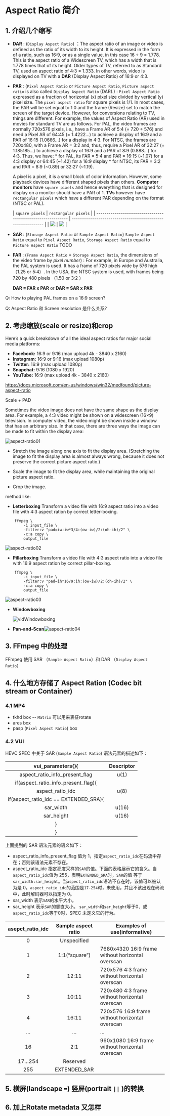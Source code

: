 # Aspect Ratio 简介

## 1. 介绍几个缩写
- **DAR** : (`Display Aspect Ratio`) ：The aspect ratio of an image or video is defined as the ratio of its  width to its height. It is expressed in the form of a ratio, such as  16:9, or as a single value, in this case 16 ÷ 9 = 1.778. This is the  aspect ratio of a Widescreen TV, which has a width that is 1.778 times  that of its height. Older types of TV, referred to as Standard TV, used  an aspect ratio of 4:3 = 1.333. In other words, video is displayed on TV with a **DAR** (Display Aspect Ratio) of 16:9 or 4:3. 

- **PAR** : (`Pixel Aspect Ratio` or `Picture Aspect Ratio`, `Picture aspect ratio` is also called `Display Aspect Ratio` (DAR).) :  `Pixel Aspect Ratio` expressed as a fraction of horizontal (x) pixel size divided by vertical (y) pixel size. The `pixel aspect ratio` for square pixels is 1/1. In most cases, the PAR will be set equal to 1.0 and the frame (Resize)  set to match the screen of the target device. However, for conversions  relating to TV, things are different. For example, the values of Aspect  Ratio (AR) used in movies for standard TV are as follows. For PAL, the video frames are normally 720x576 pixels, i.e., have a  Frame AR of 5:4 (= 720 ÷ 576) and need a Pixel AR of 64:45 (= 1.4222...) to achieve a display of 16:9 and a PAR of 16:15 (1.0666...) for a  display in 4:3. For NTSC, the frames are 720x480, with a Frame AR = 3:2  and, thus, require a Pixel AR of 32:27 (= 1.185185...) to achieve a  display of 16:9 and a PAR of 8:9 (0.888...) for 4:3. Thus, we have:
   \* for PAL, its FAR = 5:4 and PAR = 16:15 (~1.07) for a 4:3 display or 64:45 (~1.42) for a 16:9 display
   \* for NTSC, its FAR = 3:2 and PAR = 8:9 (~0.89) or 32:27 (~1.19).

  A pixel is a pixel, it is a small block of color information. However, some playback devices have different shaped pixels than others. **Computer monitors** have `square pixels` and hence everything that is designed for display on a monitor should have a PAR of 1. **TVs** however have `rectangular pixels` which have a different PAR depending on the format (NTSC or PAL).
  
  
  | `square pixels`                                                | `rectangular pixels`                                         |
| ------------------------------------------------------------ | ------------------------------------------------------------ |
  | ![](/home/barry/Sources/ffmpeg_build/images/220px-PAR-1to1.svg.png) | ![](/home/barry/Sources/ffmpeg_build/images/220px-PAR-2to1.svg.png) |


- **SAR** : (`Storage Aspect Ratio` or `Sample Aspect Ratio`) `Sample Aspect Ratio` equal to `Pixel Aspect Ratio`, `Storage Aspect Ratio` equal to `Picture Aspect Ratio` TODO

- **FAR** : (`Frame Aspect Ratio` = `Storage Aspect Ratio`, the dimensions of the video frame by *pixel number*) : For example, in Europe and Australia, the PAL system is used. It has a  frame of 720 pixels wide by 576 high（1.25 or 5:4）. In the USA, the NTSC system is  used, with frames being 720 by 480 pixels （1.50 or 3:2 ）

  **DAR = FAR x PAR** or **DAR = SAR x PAR**

Q:  How to playing PAL frames on a 16:9 screen?

Q: Aspect Ratio 和 Screen resolution 是什么关系?

## 2. 考虑缩放(scale or resize)和crop

Here’s a quick breakdown of all the ideal aspect ratios for major social media platforms:

- **Facebook:** 16:9 or 9:16 (max upload 4k - 3840 x 2160)
- **Instagram:** 16:9 or 9:16 (max upload 1080p)
- **Twitter:** 16:9 (max upload 1080p)
- **Snapchat:** 9:16 (1080 x 1920)
- **YouTube:** 16:9 (max upload 4k - 3840 x 2160)

https://docs.microsoft.com/en-us/windows/win32/medfound/picture-aspect-ratio

Scale + PAD

Sometimes the video image does not have the same shape as the display area. For example, a 4:3 video might be shown on a widescreen (16×9)  television. In computer video, the video might be shown inside a window  that has an arbitrary size. In that case, there are three ways the image can be made to fit within the display area:

![aspect-ratio01](/home/barry/Sources/ffmpeg_build/images/aspect-ratio01.png)

- Stretch the image along one axis to fit the display area. (Stretching the image to fit the display area is almost always wrong,  because it does not preserve the correct picture aspect ratio.)

- Scale the image to fit the display area, while maintaining the original picture aspect ratio.

- Crop the image.

method like:

- **Letterboxing**
Transform a video file with 16:9 aspect ratio into a video file with 4:3 aspect ration by correct letter-boxing.
```
    ffmpeg \
        -i input_file \
        -filter:v "pad=iw:iw*3/4:(ow-iw)/2:(oh-ih)/2" \
        -c:a copy \
        output_file
```
![aspect-ratio02](/home/barry/Sources/ffmpeg_build/images/aspect-ratio02.png)
- **Pillarboxing**
Transform a video file with 4:3 aspect ratio into a video file with 16:9 aspect ration by correct pillar-boxing.
```
    ffmpeg \
        -i input_file \
        -filter:v "pad=ih*16/9:ih:(ow-iw)/2:(oh-ih)/2" \
        -c:a copy \
        output_file
```
![aspect-ratio03](/home/barry/Sources/ffmpeg_build/images/aspect-ratio03.png)
- **Windowboxing**

  ![vidWindowboxing](/home/barry/Sources/ffmpeg_build/images/vidWindowboxing.jpg)

- **Pan-and-Scan**![aspect-ratio04](/home/barry/Sources/ffmpeg_build/images/aspect-ratio04.png)

## 3. FFmpeg 中的处理

FFmpeg 使用 SAR （`Sample Aspect Ratio`）和 DAR （`Display Aspect Ratio`）

## 4. 什么地方存储了 Aspect Ration (Codec bit stream or Container)

### 4.1 MP4
- tkhd box -- `Matrix` 可以用来表征rotate
- ares box
- pasp  (`Pixel Aspect Ratio`) box

### 4.2 VUI

HEVC SPEC 中关于 SAR (`Sample Aspect Ratio`) 语法元素的描述如下：

|           vui_parameters(){           | Descriptor |
| :-----------------------------------: | :--------: |
|    aspect_ratio_info_present_flag     |    u(1)    |
|  if(aspect_ratio_info_present_flag){  |            |
|           aspect_ratio_idc            |    u(8)    |
| if(aspect_ratio_idc == EXTENDED_SRA){ |            |
|               sar_width               |   u(16)    |
|              sar_height               |   u(16)    |
|                   }                   |            |
|                   }                   |            |

上面提到的 SAR 语法元素的语义如下：

- aspect_ratio_info_present_flag 值为 1，指定`aspect_ratio_idc`在码流中存在；否则该语法元素不存在。
- aspect_ratio_idc 指定亮度采样的`SAR`的值。下面的表格展示它的含义。当`aspect_ratio_idc`值为 255，表明`EXTENDED_SRA`时，`SAR`的值 等于`sar_width:sar_height`。当`aspect_ratio_idc`语法不存在时，该值可以被认为是 0。`aspect_ratio_idc`的范围是`17-254`时，未使用，并且不该出现在码流中，此时解码器可以指定为 0。
- sar_width 表示`SAR`的水平大小。
- sar_height 表示`SAR`的竖直大小。
   `sar_width`和`sar_height`等于0、或`aspect_ratio_idc`等于0时，SPEC 未定义它的行为。

| asepct_ratio_idc | Sample aspect ratio | Examples of use(informative)                     |
| :--------------: | :-----------------: | ------------------------------------------------ |
|        0         |     Unspecified     |                                                  |
|        1         |    1:1(“square”)    | 7680x4320 16:9 frame without horizontal overscan |
|        2         |        12:11        | 720x576 4:3 frame without horizontal overscan    |
|        3         |        10:11        | 720x480 4:3 frame without horizontal overscan    |
|        4         |        16:11        | 720x576 16:9 frame without horizontal overscan   |
|        …         |          …          | …                                                |
|        16        |         2:1         | 960x1080 16:9 frame without horizontal overscan  |
|      17…254      |      Reserved       |                                                  |
|       255        |    EXTENDED_SAR     |                                                  |

## 5. 横屏(landscape `=`) 竖屏(portrait `||` )的转换



## 6. 加上Rotate metadata 又怎样